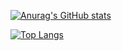 <!--### Hi there 👋-->

[![Anurag's GitHub stats](https://github-readme-stats.vercel.app/api?username=A-Ishibashi-2001&count_private=true&show_icons=true&theme=tokyonight)](https://github.com/anuraghazra/github-readme-stats)
<!--[![Top Langs](https://github-readme-stats.vercel.app/api/top-langs/?username=A-Ishibashi-2001&layout=compact&count_private=true)](https://github.com/anuraghazra/github-readme-stats)-->
[![Top Langs](https://github-readme-stats.vercel.app/api/top-langs/?username=A-Ishibashi-2001&theme=tokyonight)](https://github.com/anuraghazra/github-readme-stats)

<!--
**A-Ishibashi-2001/A-Ishibashi-2001** is a ✨ _special_ ✨ repository because its `README.md` (this file) appears on your GitHub profile.

Here are some ideas to get you started:

- 🔭 I’m currently working on ...
- 🌱 I’m currently learning ...
- 👯 I’m looking to collaborate on ...
- 🤔 I’m looking for help with ...
- 💬 Ask me about ...
- 📫 How to reach me: ...
- 😄 Pronouns: ...
- ⚡ Fun fact: ...
-->
